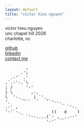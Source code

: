 ```yaml
---
layout: default
title: "victor hieu nguyen"
---
```


victor hieu nguyen  
unc chapel hill 2026  
charlotte, nc  

[github](https://github.com/vhi3u)  
[linkedin](https://www.linkedin.com/in/victorhieunguyen/)  
[contact me](mailto:vhieu@unc.edu)



<pre>
        ,
      .';
  .-'` .'
,`.-'-.`\
; /     '-'
| \       ,-,
\  '-.__   )_`'._
'.     ```      ``'--._
.-' ,                   `'-.
'-'`-._           ((   o    )
        `'--....(`- ,__..--'
                '-'`
</pre>
